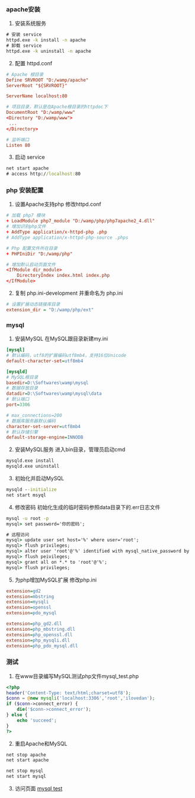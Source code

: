 ### apache安装
1. 安装系统服务
```cmd
# 安装 service
httpd.exe -k install -n apache
# 卸载 service
httpd.exe -k uninstall -n apache
```
2. 配置 httpd.conf
```conf
# Apache 根目录
Define SRVROOT "D:/wamp/apache"
ServerRoot "${SRVROOT}"

ServerName localhost:80

# 项目目录，默认是在Apache根目录的httpdoc下
DocumentRoot "D:/wamp/www"
<Directory "D:/wamp/www">
 ...
</Directory>

# 监听端口
Listen 80
```
3. 启动 service
```cmd
net start apache
# access http://localhost:80
```

### php 安装配置
1. 设置Apache支持php 修改httpd.conf
```conf
# 加载 php7 模块
+ LoadModule php7_module "D:/wamp/php/php7apache2_4.dll"
# 增加识别php文件
+ AddType application/x-httpd-php .php
# AddType application/x-httpd-php-source .phps

# Php 配置文件所在目录
+ PHPIniDir "D:/wamp/php"

# 增加默认启动页面文件
<IfModule dir_module>
    DirectoryIndex index.html index.php
</IfModule>

```
2. 复制 php.ini-development 并重命名为 php.ini
```ini
# 设置扩展动态链接库目录
extension_dir = "D:/wamp/php/ext"
```


### mysql
1. 安装MySQL
在MySQL跟目录新建my.ini
```ini
[mysql]
# 默认编码，utf8的扩展编码utf8mb4，支持16位Unicode
default-character-set=utf8mb4

[mysqld]
# MySQL根目录
basedir=D:\Softwares\wamp\mysql
# 数据存放目录
datadir=D:\Softwares\wamp\mysql\data
# 默认端口
port=3306

# max_connections=200
# 数据库服务器默认编码
character-set-server=utf8mb4
# 默认存储引擎
default-storage-engine=INNODB
```
2. 安装MySQL服务
进入bin目录，管理员启动cmd
```cmd
mysqld.exe install
mysqld.exe uninstall
```
3. 初始化并启动MySQL
```cmd
mysqld --initialize
net start msyql
```

4. 修改密码
初始化生成的临时密码参照data目录下的.err日志文件
```cmd
mysql -u root -p
mysql> set password='你的密码';

# 远程访问
mysql> update user set host='%' where user='root';
mysql> flush privileges;
mysql> alter user 'root'@'%' identified with mysql_native_password by 'xxx';
mysql> flush peivileges;
mysql> grant all on *.* to 'root'@'%';
mysql> flush privileges;
```

5. 为php增加MySQL扩展
修改php.ini
```ini
extension=gd2
extension=mbstring
extension=mysqli
extension=openssl
extension=pdo_mysql

extension=php_gd2.dll
extension=php_mbstring.dll
extension=php_openssl.dll
extension=php_mysqli.dll
extension=php_pdo_mysql.dll
```

### 测试
1. 在www目录编写MySQL测试php文件mysql_test.php
```php
<?php
header('Content-Type: text/html;charset=utf8');
$conn = @new mysqli('localhost:3306','root','ilovedan');
if ($conn->connect_error) {
	die('$conn->connect_error');
} else {
	echo 'succeed';
}
?>
```

2. 重启Apache和MySQL
```cmd
net stop apache
net start apache

net stop mysql
net start mysql
```

3. 访问页面
[mysql test](http://localhost/mysql_test.php)